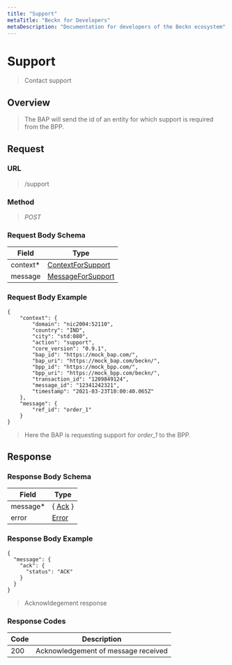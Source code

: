```yaml
---
title: "Support"
metaTitle: "Beckn for Developers"
metaDescription: "Documentation for developers of the Beckn ecosystem"
---
```


Support
===================

>   Contact support

Overview
--------

>   The BAP will send the id of an entity for which support is required from the BPP.

Request
-------

### URL

>   /support

### Method

>  *POST*

### Request Body Schema

|**Field**|**Type**|
|---------|--------|
|context*|[ContextForSupport](/Core/01_Transaction%20Layer%20Specification/Latest/Schema%20Reference/contextforsupport)|
|message| [MessageForSupport](/Core/01_Transaction%20Layer%20Specification/Latest/Schema%20Reference/messageforsupport) |

### Request Body Example

```
{
    "context": {
        "domain": "nic2004:52110",
        "country": "IND",
        "city": "std:080",
        "action": "support",
        "core_version": "0.9.1",
        "bap_id": "https://mock_bap.com/",
        "bap_uri": "https://mock_bap.com/beckn/",
        "bpp_id": "https://mock_bpp.com/",
        "bpp_uri": "https://mock_bpp.com/beckn/",
        "transaction_id": "1209849124",
        "message_id": "12341242321",
        "timestamp": "2021-03-23T10:00:40.065Z"
    },
    "message": {
        "ref_id": "order_1"
    }
}
```

>   Here the BAP is requesting support for *order_1* to the BPP.

Response
--------

### Response Body Schema

|**Field**|**Type**|
|---------|--------|
|message*|{ [Ack](/Core/01_Transaction%20Layer%20Specification/Latest/Schema%20Reference/ack) }|
|error| [Error](/Core/01_Transaction%20Layer%20Specification/Latest/Schema%20Reference/error) |

### Response Body Example

```
{
  "message": {
    "ack": {
      "status": "ACK"
    }
  }
}
```

> Acknowldegement response

### Response Codes

| **Code**       | **Description** |
|----------------|-----------------|
| 200 | Acknowledgement of message received   |
